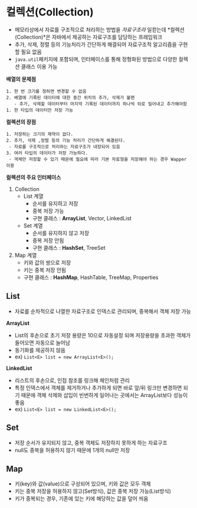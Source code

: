 # 컬렉션(Collection)

- 메모리상에서 자료를 구조적으로  처리하는 방법을 *자료구조라* 일컫는데 *컬렉션(Collection)*은 자바에서 제공하는 자료구조를 담당하는 프레임워크
- 추가, 삭제, 정렬 등의 기능처리가 간단하게 해결되어 자료구조적 알고리즘을 구현할 필요 없음
- `java.util`패키지에 포함되며, 인터페이스를 통해 정형화된 방법으로 다양한 컬렉션 클래스 이용 가능

**배열의 문제점**

   	1. 한 번 크기를 정하면 변경할 수 없음
   	2. 배열에 기록된 데이터에 대한 중간 위치의 추가, 삭제가 불편
   	   - 추가, 삭제할 데이터부터 마지막 기록된 데이터까지 하나씩 뒤로 밀어내고 추가해야함
   	1. 한 타입의 데이터만 저장 가능

**컬렉션의 장점**

 	1. 저장하는 크기의 제약이 없다.
 	2. 추가, 삭제 ,정렬 등의 기능 처리가 간단하게 해결된다.
 	 - 자료를 구조적으로 처리하는 자료구조가 내장되어 있음
 	3. 여러 타입의 데이터가 저장 가능하다.
 	 - 객체만 저장할 수 있기 때문에 필요에 따라 기본 자료형을 저장해야 하는 경우 Wapper 이용

**컬렉션의 주요 인터페이스**

1. Collection
   - List 계열
     - 순서를 유지하고 저장
     - 중복 저장 가능
     - 구현 클래스 : **ArrayList**, Vector, LinkedList
   - Set 계열
     - 순서를 유지하지 않고 저장
     - 중복 저장 안됨
     - 구현 클래스 : **HashSet**, TreeSet
2. Map 계열
   - 키와 값의 쌍으로 저장
   - 키는 중복 저장 안됨
   - 구현 클래스 : **HashMap**, HashTable, TreeMap, Properties

## List

- 자료를 순차적으로 나열한 자료구조로 인덱스로 관리되며, 중복해서 객체 저장 가능

**ArrayList**

- List의 후손으로 초기 저장 용량은 10으로 자동설정 되며 저장용량을 초과한 객체가 들어오면 자동으로 늘어남
- 동기화를 제공하지 않음
- ex) `List<E> list = new ArrayList<E>();`

**LinkedList**

- 리스트의 후손으로, 인접 참조를 링크해 체인처럼 관리
- 특정 인덱스에서 객체를 제거하거나 추가하게 되면 바로 앞/뒤 링크만 변경하면 되기 때문에 객체 삭제와 삽입이 빈번하게 일어나는 곳에서는 ArrayList보다 성능이 좋음
- ex) `List<E> list = new LinkedList<E>();`

## Set

- 저장 순서가 유지되지 않고, 중복 객체도 저장하지 못하게 하는 자료구조
- null도 중복을 허용하지 않기 때문에 1개의 null만 저장

## Map

- 키(key)와 값(value)으로 구성되어 있으며, 키와 값은 모두 객체
- 키는 중복 저장을 허용하지 않고(Set방식), 값은 중복 저장 가능(List방식)
- 키가 중복되는 경우, 기존에 있는 키에 해당하는 값을 덮어 씌움